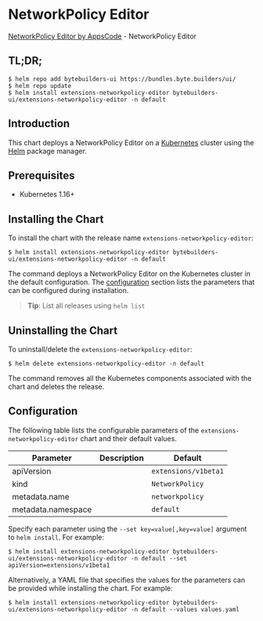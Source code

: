 # NetworkPolicy Editor

[NetworkPolicy Editor by AppsCode](https://byte.builders) - NetworkPolicy Editor

## TL;DR;

```console
$ helm repo add bytebuilders-ui https://bundles.byte.builders/ui/
$ helm repo update
$ helm install extensions-networkpolicy-editor bytebuilders-ui/extensions-networkpolicy-editor -n default
```

## Introduction

This chart deploys a NetworkPolicy Editor on a [Kubernetes](http://kubernetes.io) cluster using the [Helm](https://helm.sh) package manager.

## Prerequisites

- Kubernetes 1.16+

## Installing the Chart

To install the chart with the release name `extensions-networkpolicy-editor`:

```console
$ helm install extensions-networkpolicy-editor bytebuilders-ui/extensions-networkpolicy-editor -n default
```

The command deploys a NetworkPolicy Editor on the Kubernetes cluster in the default configuration. The [configuration](#configuration) section lists the parameters that can be configured during installation.

> **Tip**: List all releases using `helm list`

## Uninstalling the Chart

To uninstall/delete the `extensions-networkpolicy-editor`:

```console
$ helm delete extensions-networkpolicy-editor -n default
```

The command removes all the Kubernetes components associated with the chart and deletes the release.

## Configuration

The following table lists the configurable parameters of the `extensions-networkpolicy-editor` chart and their default values.

|     Parameter      | Description |             Default             |
|--------------------|-------------|---------------------------------|
| apiVersion         |             | <code>extensions/v1beta1</code> |
| kind               |             | <code>NetworkPolicy</code>      |
| metadata.name      |             | <code>networkpolicy</code>      |
| metadata.namespace |             | <code>default</code>            |


Specify each parameter using the `--set key=value[,key=value]` argument to `helm install`. For example:

```console
$ helm install extensions-networkpolicy-editor bytebuilders-ui/extensions-networkpolicy-editor -n default --set apiVersion=extensions/v1beta1
```

Alternatively, a YAML file that specifies the values for the parameters can be provided while
installing the chart. For example:

```console
$ helm install extensions-networkpolicy-editor bytebuilders-ui/extensions-networkpolicy-editor -n default --values values.yaml
```
